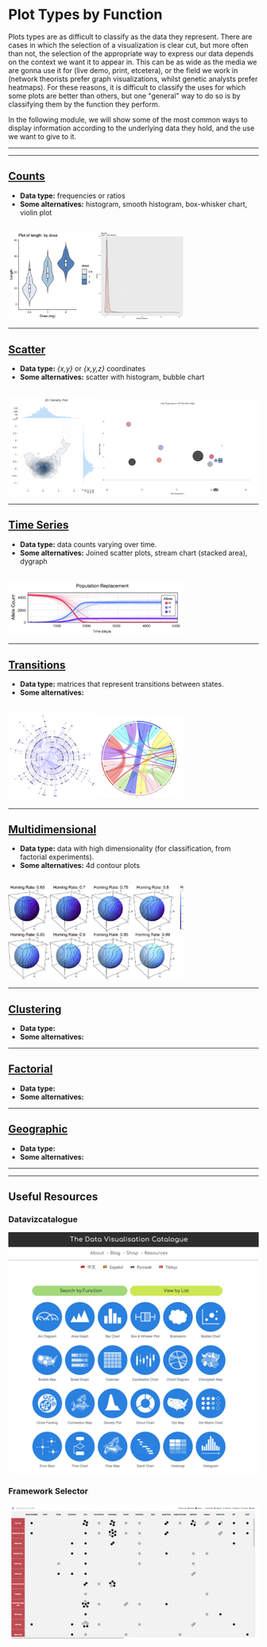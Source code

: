 
# Plot Types by Function

Plots types are as difficult to classify as the data they represent. There are cases in which the selection of a visualization is clear cut, but more often than not, the selection of the appropriate way to express our data depends on the context we want it to appear in. This can be as wide as the media we are gonna use it for (live demo, print, etcetera), or the field we work in (network theorists prefer graph visualizations, whilst genetic analysts prefer heatmaps). For these reasons, it is difficult to classify the uses for which some plots are better than others, but one "general" way to do so is by classifying them by the function they perform.

In the following module, we will show some of the most common ways to display information according to the underlying data they hold, and the use we want to give to it.

<hr><hr>

##  [Counts](./counts.md)

* __Data type:__ frequencies or ratios
* __Some alternatives:__ histogram, smooth histogram, box-whisker chart, violin plot

<br><img src="../media/violin.png" width="35%"><img src="../media/hitsPaloAlto.jpg" width="35%">

<hr>

##  [Scatter](./scatter.md)

* __Data type:__ *{x,y}* or *{x,y,z}* coordinates
* __Some alternatives:__ scatter with histogram, bubble chart

<br><img src="../media/scatterHistogram.png" width="35%"><img src="../media/bubble.png" width="65%">

<hr>

##  [Time Series](./timeSeries.md)

* __Data type:__ data counts varying over time.
* __Some alternatives:__ Joined scatter plots, stream chart (stacked area), dygraph

<br><img src="../media/traces02.png" width="70%">

<hr>

##  [Transitions](./transitions.md)

* __Data type:__ matrices that represent transitions between states.
* __Some alternatives:__

<br><img src="../media/network.png" width="35%"><img src="../media/chord_Baseline.png" width="35%">

<hr>

##  [Multidimensional](./multidimensional.md)

* __Data type:__ data with high dimensionality (for classification, from factorial experiments).
* __Some alternatives:__ 4d contour plots

<br><img src="../media/SpheresPlots_H.jpg" width="70%">

<hr>

##  [Clustering](./clustering.md)

* __Data type:__
* __Some alternatives:__

<hr>

##  [Factorial](./factorial.md)

* __Data type:__
* __Some alternatives:__


<hr>

##   [Geographic](./geographic.md)

* __Data type:__
* __Some alternatives:__


<hr><hr>

## Useful Resources

### Datavizcatalogue

<a href="https://datavizcatalogue.com/index.html"><img src="../media/datavizcatalogue.png" width="100%"></a>

### Framework Selector

<a href="http://chartmaker.visualisingdata.com/"><img src="../media/chartTypes.png" width="100%"></a>
